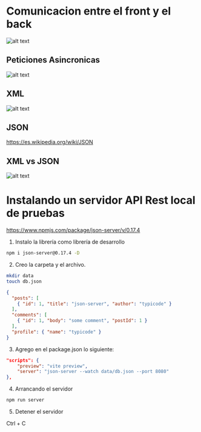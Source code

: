 
# Comunicacion entre el front y el back

![alt text](_ref/front-back.png)

## Peticiones Asincronicas 

![alt text](_ref/asincronia.png)

## XML

![alt text](_ref/xml.png)

## JSON

<https://es.wikipedia.org/wiki/JSON>


## XML vs JSON

![alt text](_ref/xmlvsjson.png)

# Instalando un servidor API Rest local de pruebas

<https://www.npmjs.com/package/json-server/v/0.17.4>

1. Instalo la librería como librería de desarrollo

```sh
npm i json-server@0.17.4 -D
```

2. Creo la carpeta y el archivo. 

```sh
mkdir data
touch db.json
```

```json
{
  "posts": [
    { "id": 1, "title": "json-server", "author": "typicode" }
  ],
  "comments": [
    { "id": 1, "body": "some comment", "postId": 1 }
  ],
  "profile": { "name": "typicode" }
}
```

3. Agrego en el package.json lo siguiente:

```json
"scripts": {
    "preview": "vite preview",
    "server": "json-server --watch data/db.json --port 8080"
},
```

4. Arrancando el servidor

```sh
npm run server
```

5. Detener el servidor

Ctrl + C











